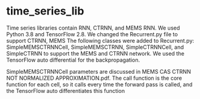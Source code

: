 # time_series_lib
Time series libraries contain RNN, CTRNN, and MEMS RNN.
We used Python 3.8 and TensorFlow 2.8.
We changed the Recurrent.py file to support CTRNN, MEMS
The following classes were added to Recurrent.py: SimpleMEMSCTRNNCell, SimpleMEMSCTRNN, SimpleCTRNNCell, and SimpleCTRNN to support the MEMS and CTRNN network.
We used the TensorFlow auto differential for the backpropagation. 

SimpleMEMSCTRNNCell parameters are discussed in MEMS CAS CTRNN NOT NORMALIZED APPROXIMATION.pdf.
The call function is the core function for each cell, so it calls every time the forward pass is called, and the TensorFlow auto differentiates this function 

